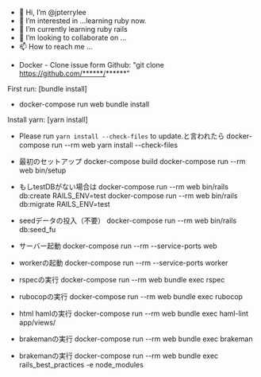 - 👋 Hi, I’m @jpterrylee
- 👀 I’m interested in ...learning ruby now.
- 🌱 I’m currently learning ruby rails
- 💞️ I’m looking to collaborate on ...
- 📫 How to reach me ...

<!---
jpterrylee/jpterrylee is a ✨ special ✨ repository because its `README.md` (this file) appears on your GitHub profile.
You can click the Preview link to take a look at your changes.
--->

- Docker -
Clone issue form Github: 
"git clone https://github.com/******/******"

First run:  [bundle install]
- docker-compose run web bundle install

Install yarn: [yarn install]
- Please run `yarn install --check-files` to update.と言われたら
docker-compose run --rm web yarn install --check-files

- 最初のセットアップ
docker-compose build
docker-compose run --rm web bin/setup

- もしtestDBがない場合は
docker-compose run --rm web bin/rails db:create RAILS_ENV=test
docker-compose run --rm web bin/rails db:migrate RAILS_ENV=test

- seedデータの投入（不要）
docker-compose run --rm web bin/rails db:seed_fu

- サーバー起動
docker-compose run --rm --service-ports web


- workerの起動
docker-compose run --rm --service-ports worker

- rspecの実行
docker-compose run --rm web bundle exec rspec

- rubocopの実行
docker-compose run --rm web bundle exec rubocop

- html hamlの実行
docker-compose run --rm web bundle exec haml-lint app/views/

- brakemanの実行
docker-compose run --rm web bundle exec brakeman

- brakemanの実行
docker-compose run --rm web bundle exec rails_best_practices -e node_modules
```
